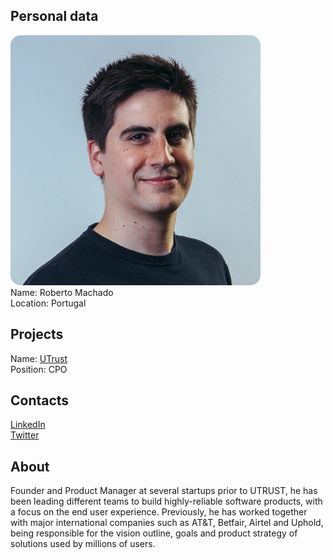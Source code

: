 ## Personal data
![ photo](photo/roberto_machado.png)  
Name: Roberto Machado  
Location: Portugal
## Projects 
Name: [UTrust](../projects/utrust.md)  
Position: CPO 
## Contacts
[LinkedIn](https://www.linkedin.com/in/robertomachado/)  
[Twitter](https://twitter.com/rmdgb)  
## About
Founder and Product Manager at several startups prior to UTRUST, he has been leading different teams to build highly-reliable software products, with a focus on the end user experience. Previously, he has worked together with major international companies such as AT&T, Betfair, Airtel and Uphold, being responsible for the vision outline, goals and product strategy of solutions used by millions of users.
